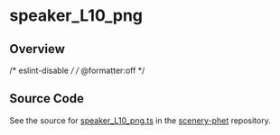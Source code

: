 # speaker_L10_png

## Overview

/* eslint-disable */
/* @formatter:off */



## Source Code

See the source for [speaker_L10_png.ts](https://github.com/phetsims/scenery-phet/blob/main/images/speaker/speaker_L10_png.ts) in the [scenery-phet](https://github.com/phetsims/scenery-phet) repository.
